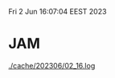 Fri  2 Jun 16:07:04 EEST 2023
# JAM
<a href='./cache/202306/02_16.log'>./cache/202306/02_16.log</a>
